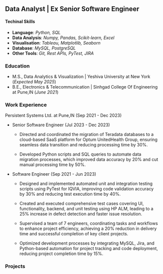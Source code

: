 ## Data Analyst | Ex Senior Software Engineer

#### Techinal Skills
- __Language__: _Python, SQL_
- __Data Analysis__: _Numpy, Pandas, Scikit-learn, Excel_
- __Visualisation__: _Tableau, Matplotlib, Seaborn_
- __Database__: _MySQL, PostgreSQL_
- __Other Tools__: _Git, Rest APIs, PyTest, JIRA_

### Education
- M.S., Data Analytics & Visualization | Yeshiva University at New York (_Expected May 2025_)
- B.E., Electronics & Telecommunication | Sinhgad College Of Engineering at Pune,IN (_June 2021_)

### Work Experience
Persistent Systems Ltd. at Pune,IN (Sep 2021 - Dec 2023) 

- Senior Software Engineer (Jul 2023 - Dec 2023)
  
   -  Directed and coordinated the migration of Teradata databases to a cloud-based SaaS platform for Optum UnitedHealth Group, ensuring seamless data transition and reducing processing time by 30%.
  
   -  Developed Python scripts and SQL queries to automate data migration processes, which improved data accuracy by 20% and cut manual processing time by 50%.

- Software Engineer (Sep 2021 - Jun 2023)
  
    - Designed and implemented automated unit and integration testing scripts using PyTest for IQVIA, improving code validation accuracy by 30% and reducing test execution time by 40%.
      
    - Created and executed comprehensive test cases covering UI, functionality, backend, and unit testing using HP ALM, leading to a 25% increase in defect detection and faster issue resolution.
      
    - Supervised a team of 7 engineers, coordinating tasks and workflows to enhance project efficiency, achieving a 20% reduction in delivery time and successful completion of key client projects.
      
    - Optimized development processes by integrating MySQL, Jira, and Python-based automation for project tracking and code deployment, reducing project completion time by 15%.

### Projects



